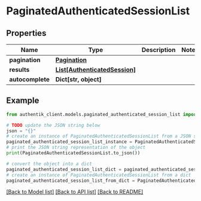 # PaginatedAuthenticatedSessionList


## Properties

Name | Type | Description | Notes
------------ | ------------- | ------------- | -------------
**pagination** | [**Pagination**](Pagination.md) |  | 
**results** | [**List[AuthenticatedSession]**](AuthenticatedSession.md) |  | 
**autocomplete** | **Dict[str, object]** |  | 

## Example

```python
from authentik_client.models.paginated_authenticated_session_list import PaginatedAuthenticatedSessionList

# TODO update the JSON string below
json = "{}"
# create an instance of PaginatedAuthenticatedSessionList from a JSON string
paginated_authenticated_session_list_instance = PaginatedAuthenticatedSessionList.from_json(json)
# print the JSON string representation of the object
print(PaginatedAuthenticatedSessionList.to_json())

# convert the object into a dict
paginated_authenticated_session_list_dict = paginated_authenticated_session_list_instance.to_dict()
# create an instance of PaginatedAuthenticatedSessionList from a dict
paginated_authenticated_session_list_from_dict = PaginatedAuthenticatedSessionList.from_dict(paginated_authenticated_session_list_dict)
```
[[Back to Model list]](../README.md#documentation-for-models) [[Back to API list]](../README.md#documentation-for-api-endpoints) [[Back to README]](../README.md)


